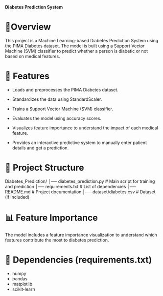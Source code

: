 **Diabetes Prediction System**
# 📌Overview
This project is a Machine Learning-based Diabetes Prediction System using the PIMA Diabetes dataset. The model is built using a Support Vector Machine (SVM) classifier to predict whether a person is diabetic or not based on medical features.

# 🚀 Features

* Loads and preprocesses the PIMA Diabetes dataset.

* Standardizes the data using StandardScaler.

* Trains a Support Vector Machine (SVM) classifier.

* Evaluates the model using accuracy scores.

* Visualizes feature importance to understand the impact of each medical feature.

* Provides an interactive predictive system to manually enter patient details and get a prediction.

# 📂 Project Structure

Diabetes_Prediction/
│── diabetes_prediction.py  # Main script for training and prediction
│── requirements.txt        # List of dependencies
│── README.md               # Project documentation
│── dataset/diabetes.csv    # Dataset (if included)

# 📊 Feature Importance

The model includes a feature importance visualization to understand which features contribute the most to diabetes prediction.

# 📌 Dependencies (requirements.txt)

* numpy
* pandas
* matplotlib
* scikit-learn
